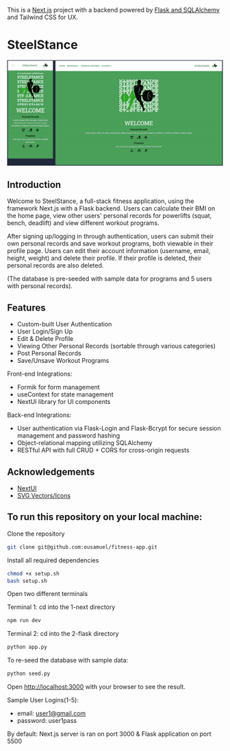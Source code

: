 This is a [Next.js](https://nextjs.org/) project with a backend powered by [Flask and SQLAlchemy](https://flask-sqlalchemy.palletsprojects.com/en/3.1.x/) and Tailwind CSS for UX.

# SteelStance

[![Home Page Screen Shot](images/home-ss.png)](https://raw.githubusercontent.com/ousamuel/fitness-app/main/images/home-ss.png)

## Introduction
Welcome to SteelStance, a full-stack fitness application, using the framework Next.js with a Flask backend. Users can calculate their BMI on the home page, view other users' personal records for powerlifts (squat, bench, deadlift) and view different workout programs.

After signing up/logging in through authentication, users can submit their own personal records and save workout programs, both viewable in their profile page. Users can edit their account information (username, email, height, weight) and delete their profile. If their profile is deleted, their personal records are also deleted.

(The database is pre-seeded with sample data for programs and 5 users with personal records).

## Features
- Custom-built User Authentication
- User Login/Sign Up
- Edit & Delete Profile
- Viewing Other Personal Records (sortable through various categories)
- Post Personal Records
- Save/Unsave Workout Programs

Front-end Integrations:
- Formik for form management
- useContext for state management
- NextUI library for UI components

Back-end Integrations:
- User authentication via Flask-Login and Flask-Bcrypt for secure session management and password hashing
- Object-relational mapping utilizing SQLAlchemy
- RESTful API with full CRUD + CORS for cross-origin requests


## Acknowledgements
- [NextUI](https://nextui.org/)
- [SVG Vectors/Icons](https://www.svgrepo.com/)

## To run this repository on your local machine: 

Clone the repository
```bash
git clone git@github.com:ousamuel/fitness-app.git
```

Install all required dependencies
```bash
chmod +x setup.sh
bash setup.sh
```

Open two different terminals

Terminal 1: cd into the 1-next directory
```bash
npm run dev
```
Terminal 2: cd into the 2-flask directory
```bash
python app.py
```
To re-seed the database with sample data:
```bash
python seed.py
```


Open [http://localhost:3000](http://localhost:3000) with your browser to see the result.

Sample User Logins(1-5):
- email: user1@gmail.com
- password: user1pass

By default:
Next.js server is ran on port 3000 & Flask application on port 5500 


<!-- 
Open [http://localhost:3000](http://localhost:3000) with your browser to see the result.


[API routes](https://nextjs.org/docs/api-routes/introduction) can be accessed on [http://localhost:3000/api/hello](http://localhost:3000/api/hello). This endpoint can be edited in `pages/api/hello.js`.

The `pages/api` directory is mapped to `/api/*`. Files in this directory are treated as [API routes](https://nextjs.org/docs/api-routes/introduction) instead of React pages.

This project uses [`next/font`](https://nextjs.org/docs/basic-features/font-optimization) to automatically optimize and load Inter, a custom Google Font.

## Learn More

To learn more about Next.js, take a look at the following resources:

- [Next.js Documentation](https://nextjs.org/docs) - learn about Next.js features and API.
- [Learn Next.js](https://nextjs.org/learn) - an interactive Next.js tutorial.

You can check out [the Next.js GitHub repository](https://github.com/vercel/next.js/) - your feedback and contributions are welcome!

## Deploy on Vercel

The easiest way to deploy your Next.js app is to use the [Vercel Platform](https://vercel.com/new?utm_medium=default-template&filter=next.js&utm_source=create-next-app&utm_campaign=create-next-app-readme) from the creators of Next.js.

Check out our [Next.js deployment documentation](https://nextjs.org/docs/deployment) for more details.
# Pokefun

## Instructions

- Go to https://pokefun.vercel.app/
- Create a profile through Auth0
- Enjoy the features of the app

## Introduction

- PokeFun is an app built of love for Pokemon. Shoutout to Satoshi Tajiri, the creator of Pokemon for giving us something wonderful and amazing. As of 6-1-23, this app only shows gen 1 Pokemon. Some details are for future ideas.

### Features

- Auth0 login
- Edit/delete your profile
- Play a mini game to collect coins
- Use the coins to collect Pokemon
- See other users
- Links to my Github, LinkedIn and Medium

## Conclusion

- As the capstone for my Flatiron journey, I wanted to showcase everything I learned through the course. I used Next.js and Prisma as the setup for this project and Tailwind + CSS for UX.

## Resource

- Satoshi Tajiri - for Pokemon
- instructor Antonio Reid
- instructor Dj
- https://projectpokemon.org/home/docs/spriteindex_148/3d-models-generation-1-pok%C3%A9mon-r90/
- https://pokemon.fandom.com/wiki/Category:Generation_I_Pok%C3%A9mon
- https://www.serebii.net/pokemon/gen1pokemon.shtml
- cohort student Erkut Cakmak
- uiverse.io -andrew-demchenk0 -->